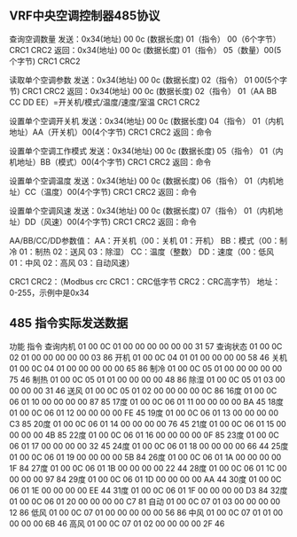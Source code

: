 ## VRF中央空调控制器485协议

查询空调数量
发送：0x34(地址) 00 0c (数据长度) 01（指令） 00（6个字节） CRC1 CRC2
返回：0x34(地址) 00 0c (数据长度) 01（指令） 05（数量）00(5个字节) CRC1 CRC2

读取单个空调参数
发送：0x34(地址) 00 0c (数据长度) 02（指令） 01 00(5个字节) CRC1 CRC2
返回：0x34(地址) 00 0c (数据长度) 02（指令） 01（AA BB CC DD EE）=开关机/模式/温度/速度/室温 CRC1 CRC2

设置单个空调开关机
发送：0x34(地址) 00 0c (数据长度) 04（指令） 01（内机地址）AA（开关机）00(4个字节) CRC1 CRC2
返回：命令

设置单个空调工作模式
发送：0x34(地址) 00 0c (数据长度) 05（指令） 01（内机地址）BB（模式）00(4个字节) CRC1 CRC2
返回：命令

设置单个空调温度
发送：0x34(地址) 00 0c (数据长度) 06（指令） 01（内机地址）CC（温度）00(4个字节) CRC1 CRC2
返回：命令

设置单个空调风速
发送：0x34(地址) 00 0c (数据长度) 07（指令） 01（内机地址）DD（风速）00(4个字节) CRC1 CRC2
返回：命令

AA/BB/CC/DD参数值：
AA：开关机（00：关机 01：开机）
BB：模式（00：制冷 01：制热 02：送风 03：除湿）
CC：温度（整数）
DD：速度（00：低风 01：中风 02：高风 03：自动风速）

CRC1 CRC2：（Modbus crc CRC1：CRC低字节 CRC2：CRC高字节）
地址：0-255，示例中是0x34

## 485 指令实际发送数据
功能	指令
查询内机	01 00 0C 01 00 00 00 00 00 00 31 57
查询状态	01 00 0C 02 01 00 00 00 00 00 03 86
开机	    01 00 0C 04 01 01 00 00 00 00 58 46
关机	    01 00 0C 04 01 00 00 00 00 00 65 86
制冷	01 00 0C 05 01 00 00 00 00 00 75 46
制热	01 00 0C 05 01 01 00 00 00 00 48 86
除湿	01 00 0C 05 01 03 00 00 00 00 31 46
送风	01 00 0C 05 01 02 00 00 00 00 0C 86
16度	01 00 0C 06 01 10 00 00 00 00 87 85
17度	01 00 0C 06 01 11 00 00 00 00 BA 45
18度	01 00 0C 06 01 12 00 00 00 00 FE 45
19度	01 00 0C 06 01 13 00 00 00 00 C3 85
20度	01 00 0C 06 01 14 00 00 00 00 76 45
21度	01 00 0C 06 01 15 00 00 00 00 4B 85
22度	01 00 0C 06 01 16 00 00 00 00 0F 85
23度	01 00 0C 06 01 17 00 00 00 00 32 45
24度	01 00 0C 06 01 18 00 00 00 00 66 44
25度	01 00 0C 06 01 19 00 00 00 00 5B 84
26度	01 00 0C 06 01 1A 00 00 00 00 1F 84
27度	01 00 0C 06 01 1B 00 00 00 00 22 44
28度	01 00 0C 06 01 1C 00 00 00 00 97 84
29度	01 00 0C 06 01 1D 00 00 00 00 AA 44
30度	01 00 0C 06 01 1E 00 00 00 00 EE 44
31度	01 00 0C 06 01 1F 00 00 00 00 D3 84
32度	01 00 0C 06 01 20 00 00 00 00 C7 81
自动	01 00 0C 07 01 03 00 00 00 00 12 86
低风	01 00 0C 07 01 00 00 00 00 00 56 86
中风	01 00 0C 07 01 01 00 00 00 00 6B 46
高风	01 00 0C 07 01 02 00 00 00 00 2F 46
